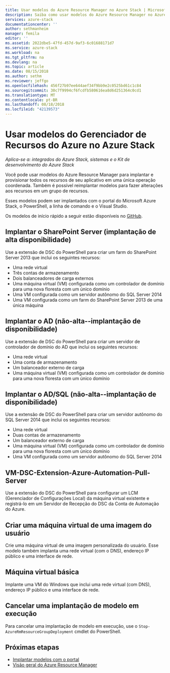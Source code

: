 ```yaml
---
title: Usar modelos do Azure Resource Manager no Azure Stack | Microsoft Docs
description: Saiba como usar modelos do Azure Resource Manager no Azure Stack para provisionar recursos.
services: azure-stack
documentationcenter: ''
author: sethmanheim
manager: femila
editor: ''
ms.assetid: 2022dbe5-47fd-457d-9af3-6c01688171d7
ms.service: azure-stack
ms.workload: na
ms.tgt_pltfrm: na
ms.devlang: na
ms.topic: article
ms.date: 08/15/2018
ms.author: sethm
ms.reviewer: jeffgo
ms.openlocfilehash: 456f27b97ee644aef34f9bb9e2c0525bd61c1c84
ms.sourcegitcommit: 30c7f9994cf6fcdfb580616ea8d6d251364c0cd1
ms.translationtype: MT
ms.contentlocale: pt-BR
ms.lasthandoff: 08/18/2018
ms.locfileid: "42139573"
---
```

# <a name="use-azure-resource-manager-templates-in-azure-stack"></a>Usar modelos do Gerenciador de Recursos do Azure no Azure Stack

*Aplica-se a: integrados do Azure Stack, sistemas e o Kit de desenvolvimento do Azure Stack*

Você pode usar modelos do Azure Resource Manager para implantar e provisionar todos os recursos de seu aplicativo em uma única operação coordenada. Também é possível reimplantar modelos para fazer alterações aos recursos em um grupo de recursos.

Esses modelos podem ser implantados com o portal do Microsoft Azure Stack, o PowerShell, a linha de comando e o Visual Studio.

Os modelos de início rápido a seguir estão disponíveis no [GitHub](http://aka.ms/azurestackgithub).

## <a name="deploy-sharepoint-server-non-high-availability-deployment"></a>Implantar o SharePoint Server (implantação de alta disponibilidade)

Use a extensão de DSC do PowerShell para criar um farm do SharePoint Server 2013 que inclui os seguintes recursos:

* Uma rede virtual
* Três contas de armazenamento
* Dois balanceadores de carga externos
* Uma máquina virtual (VM) configurada como um controlador de domínio para uma nova floresta com um único domínio
* Uma VM configurada como um servidor autônomo do SQL Server 2014
* Uma VM configurada como um farm do SharePoint Server 2013 de uma única máquina

## <a name="deploy-ad-non-high-availability-deployment"></a>Implantar o AD (não-alta--implantação de disponibilidade)

Use a extensão de DSC do PowerShell para criar um servidor de controlador de domínio do AD que inclui os seguintes recursos:

* Uma rede virtual
* Uma conta de armazenamento
* Um balanceador externo de carga
* Uma máquina virtual (VM) configurada como um controlador de domínio para uma nova floresta com um único domínio

## <a name="deploy-adsql-non-high-availability-deployment"></a>Implantar o AD/SQL (não-alta--implantação de disponibilidade)

Use a extensão de DSC do PowerShell para criar um servidor autônomo do SQL Server 2014 que inclui os seguintes recursos:

* Uma rede virtual
* Duas contas de armazenamento
* Um balanceador externo de carga
* Uma máquina virtual (VM) configurada como um controlador de domínio para uma nova floresta com um único domínio
* Uma VM configurada como um servidor autônomo do SQL Server 2014

## <a name="vm-dsc-extension-azure-automation-pull-server"></a>VM-DSC-Extension-Azure-Automation-Pull-Server

Use a extensão do DSC do PowerShell para configurar um LCM (Gerenciador de Configurações Local) da máquina virtual existente e registrá-lo em um Servidor de Recepção do DSC da Conta de Automação do Azure.

## <a name="create-a-virtual-machine-from-a-user-image"></a>Criar uma máquina virtual de uma imagem do usuário

Crie uma máquina virtual de uma imagem personalizada do usuário. Esse modelo também implanta uma rede virtual (com o DNS), endereço IP público e uma interface de rede.

## <a name="basic-virtual-machine"></a>Máquina virtual básica

Implante uma VM do Windows que inclui uma rede virtual (com DNS), endereço IP público e uma interface de rede.

## <a name="cancel-a-running-template-deployment"></a>Cancelar uma implantação de modelo em execução

Para cancelar uma implantação de modelo em execução, use o `Stop-AzureRmResourceGroupDeployment` cmdlet do PowerShell.

## <a name="next-steps"></a>Próximas etapas

* [Implantar modelos com o portal](azure-stack-deploy-template-portal.md)
* [Visão geral do Azure Resource Manager](../../azure-resource-manager/resource-group-overview.md)
